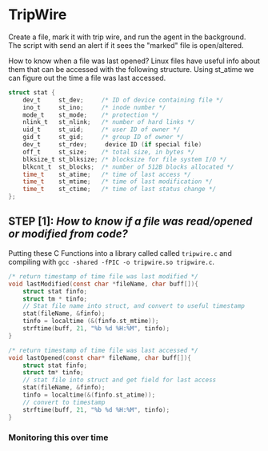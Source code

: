 # TripWire 
Create a file, mark it with trip wire, and run the agent in the background. The script with
send an alert if it sees the "marked" file is open/altered. 

How to know when a file was last opened?
Linux files have useful info about them that can be accessed with the following structure. Using st_atime we can figure out the time a file was last accessed.

```C
struct stat {
    dev_t     st_dev;     /* ID of device containing file */
    ino_t     st_ino;     /* inode number */
    mode_t    st_mode;    /* protection */
    nlink_t   st_nlink;   /* number of hard links */
    uid_t     st_uid;     /* user ID of owner */
    gid_t     st_gid;     /* group ID of owner */
    dev_t     st_rdev;     device ID (if special file) 
    off_t     st_size;    /* total size, in bytes */
    blksize_t st_blksize; /* blocksize for file system I/O */
    blkcnt_t  st_blocks;  /* number of 512B blocks allocated */
    time_t    st_atime;   /* time of last access */
    time_t    st_mtime;   /* time of last modification */
    time_t    st_ctime;   /* time of last status change */
};
```

## **STEP [1]**: *How to know if a file was read/opened or modified from code?*
Putting these C Functions into a library called called `tripwire.c` and compiling with  `gcc -shared -fPIC -o tripwire.so tripwire.c`. 

```C
/* return timestamp of time file was last modified */
void lastModified(const char *fileName, char buff[]){
    struct stat finfo;
    struct tm * tinfo;
    // Stat file name into struct, and convert to useful timestamp
    stat(fileName, &finfo); 
    tinfo = localtime (&(finfo.st_mtime)); 
    strftime(buff, 21, "%b %d %H:%M", tinfo); 
}

/* return timestamp of time file was last accessed */
void lastOpened(const char* fileName, char buff[]){
    struct stat finfo;
    struct tm* tinfo;
    // stat file into struct and get field for last access
    stat(fileName, &finfo);
    tinfo = localtime(&(finfo.st_atime));
    // convert to timestamp
    strftime(buff, 21, "%b %d %H:%M", tinfo);
}
```

### Monitoring this over time
